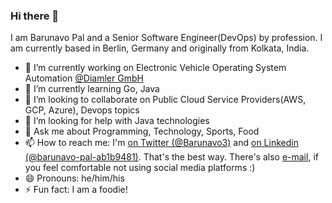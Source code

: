 ### Hi there 👋

<!-- **barunavo/barunavo** is a ✨ _special_ ✨ repository because its `README.md` (this file) appears on your GitHub profile. -->

I am Barunavo Pal and a Senior Software Engineer(DevOps) by profession. I am currently based in Berlin, Germany and originally from Kolkata, India.

- 🔭 I’m currently working on Electronic Vehicle Operating System Automation [@Diamler GmbH](https://group.mercedes-benz.com/de/)
- 🌱 I’m currently learning Go, Java
- 👯 I’m looking to collaborate on Public Cloud Service Providers(AWS, GCP, Azure), Devops topics
- 🤔 I’m looking for help with Java technologies
- 💬 Ask me about Programming, Technology, Sports, Food
- 📫 How to reach me: I'm [on Twitter (@Barunavo3)](https://twitter.com/Barunavo3) and [on Linkedin (@barunavo-pal-ab1b9481)](https://www.linkedin.com/in/barunavo-pal-ab1b9481/). That's the best way. There's also [e-mail](mailto:barunavopal@outlook.com), if you feel comfortable not using social media platforms :)
- 😄 Pronouns: he/him/his
- ⚡ Fun fact: I am a foodie!

